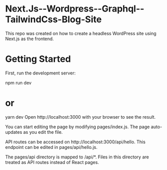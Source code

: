 # Next.Js--Wordpress--Graphql--TailwindCss-Blog-Site
This repo was created on how to create a headless WordPress site using Next.js as the frontend.
 
# Getting Started
First, run the development server:

npm run dev
# or
yarn dev
Open http://localhost:3000 with your browser to see the result.

You can start editing the page by modifying pages/index.js. The page auto-updates as you edit the file.

API routes can be accessed on http://localhost:3000/api/hello. This endpoint can be edited in pages/api/hello.js.

The pages/api directory is mapped to /api/*. Files in this directory are treated as API routes instead of React pages.
